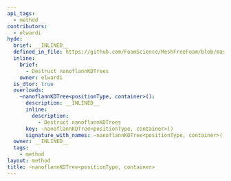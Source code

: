 ```yaml
---
api_tags:
  - method
contributors:
  - elwardi
hyde:
  brief: __INLINED__
  defined_in_file: https://github.com/FoamScience/MeshFreeFoam/blob/master/src/meshfree/kdTrees/nanoflannKDTree/nanoflannKDTree.H
  inline:
    brief:
      - Destruct nanoflannKDTrees
    owner: elwardi
  is_dtor: true
  overloads:
    ~nanoflannKDTree<positionType, container>():
      description: __INLINED__
      inline:
        description:
          - Destruct nanoflannKDTrees
      key: ~nanoflannKDTree<positionType, container>()
      signature_with_names: ~nanoflannKDTree<positionType, container>()
  owner: __INLINED__
  tags:
    - method
layout: method
title: ~nanoflannKDTree<positionType, container>
---
```


